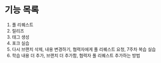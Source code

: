 # 기능 목록
1. 풀 리퀘스트
2. 릴리즈
3. 태그 생성
4. 포크 실습 
5. 다시 브랜치 삭제, 내용 변경하기, 협력자에게 풀 리퀘스트 요청, 7주차 복습 실습
6. 학습 내용 더 추가, 브랜치 더 추가함, 협력자 풀 리퀘스트 추가하는 방법

